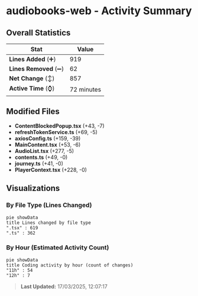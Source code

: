 # audiobooks-web - Activity Summary 

## Overall Statistics

| Stat                   | Value                                                             |
| ---------------------- | ----------------------------------------------------------------- |
| **Lines Added** (➕)   | 919                                          |
| **Lines Removed** (➖) | 62                                        |
| **Net Change** (↕)    | 857                |
| **Active Time** (⌚)   | 72 minutes |


## Modified Files
- **ContentBlockedPopup.tsx** (+43, -7)
- **refreshTokenService.ts** (+69, -5)
- **axiosConfig.ts** (+159, -39)
- **MainContent.tsx** (+53, -6)
- **AudioList.tsx** (+277, -5)
- **contents.ts** (+49, -0)
- **journey.ts** (+41, -0)
- **PlayerContext.tsx** (+228, -0)

## Visualizations

### By File Type (Lines Changed)

```mermaid
pie showData
title Lines changed by file type
".tsx" : 619
".ts" : 362
```

### By Hour (Estimated Activity Count)

```mermaid
pie showData
title Coding activity by hour (count of changes)
"11h" : 54
"12h" : 7
```


> **Last Updated:** 17/03/2025, 12:07:17